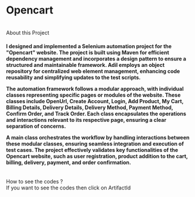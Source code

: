 <h1>Opencart</h1>
<br>
About this Project
<h4>
I designed and implemented a Selenium automation project for the "Opencart" website. The project is built using Maven for efficient dependency management and incorporates a design pattern to ensure a structured and maintainable framework. Adil employs an object repository for centralized web element management, enhancing code reusability and simplifying updates to the test scripts.

The automation framework follows a modular approach, with individual classes representing specific pages or modules of the website. These classes include OpenUrl, Create Account, Login, Add Product, My Cart, Billing Details, Delivery Details, Delivery Method, Payment Method, Confirm Order, and Track Order. Each class encapsulates the operations and interactions relevant to its respective page, ensuring a clear separation of concerns.

A main class orchestrates the workflow by handling interactions between these modular classes, ensuring seamless integration and execution of test cases. The project effectively validates key functionalities of the Opencart website, such as user registration, product addition to the cart, billing, delivery, payment, and order confirmation.
</h4>
<br>
How to see the codes ?
<br>
If you want to see the codes then click on ArtifactId
